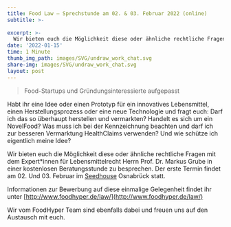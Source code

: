 ```yaml
---
title: Food Law – Sprechstunde am 02. & 03. Februar 2022 (online)
subtitle: >-
  
excerpt: >-
  Wir bieten euch die Möglichkeit diese oder ähnliche rechtliche Fragen mit dem Experten für Lebensmittelrecht Herrn Prof. Dr. Markus Grube in einer kostenlosen Beratungsstunde zu besprechen.
date: '2022-01-15'
time: 1 Minute
thumb_img_path: images/SVG/undraw_work_chat.svg
share-img: images/SVG/undraw_work_chat.svg
layout: post
---
```

> Food-Startups und Gründungsinteressierte aufgepasst

Habt ihr eine Idee oder einen Prototyp für ein innovatives Lebensmittel, einen Herstellungsprozess oder eine neue Technologie und fragt euch: Darf ich das so überhaupt herstellen und vermarkten? Handelt es sich um ein NovelFood? Was muss ich bei der Kennzeichnung beachten und darf ich zur besseren Vermarktung HealthClaims verwenden? Und wie schütze ich eigentlich meine Idee? 

Wir bieten euch die Möglichkeit diese oder ähnliche rechtliche Fragen mit dem Expert*innen für Lebensmittelrecht Herrn Prof. Dr. Markus Grube in einer kostenlosen Beratungsstunde zu besprechen. Der erste Termin findet am 02. Und 03. Februar im [Seedhouse](https://www.seedhouse.de/) Osnabrück statt.

Informationen zur Bewerbung auf diese einmalige Gelegenheit findet ihr unter [http://www.foodhyper.de/law/](http://www.foodhyper.de/law/)

Wir vom FoodHyper Team sind ebenfalls dabei und freuen uns auf den Austausch mit euch. 

